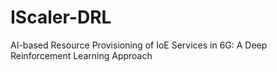 # IScaler-DRL
AI-based Resource Provisioning of IoE Services in 6G: A Deep Reinforcement Learning Approach
